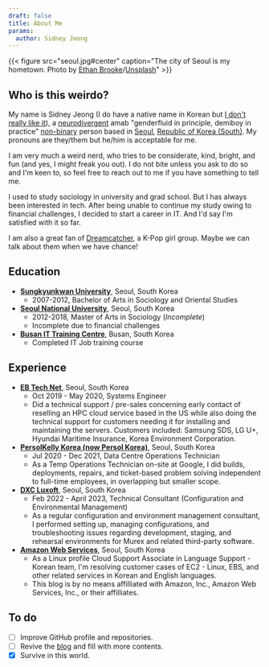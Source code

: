 ```yaml
---
draft: false
title: About Me
params:
  author: Sidney Jeong
---
```

{{< figure src="seoul.jpg#center" caption="The city of Seoul is my hometown. Photo by [Ethan Brooke](https://unsplash.com/@seoulinspired)/[Unsplash](https://unsplash.com)" >}}

## Who is this weirdo?

My name is Sidney Jeong (I do have a native name in Korean but [I don't really like it](https://en.wikipedia.org/wiki/Deadnaming)), a [neurodivergent](https://en.wikipedia.org/wiki/Neurodiversity) amab "genderfluid in principle, demiboy in practice" [non-binary](https://en.wikipedia.org/Non-binary_gender) person based in [Seoul](https://en.wikipedia.org/wiki/Seoul), [Republic of Korea (South)](https://en.wikipedia.org/wiki/South_Korea). My pronouns are they/them but he/him is acceptable for me.

I am very much a weird nerd, who tries to be considerate, kind, bright, and fun (and yes, I might freak you out). I do not bite unless you ask to do so and I'm keen to, so feel free to reach out to me if you have something to tell me.

I used to study sociology in university and grad school. But I has always been interested in tech. After being unable to continue my study owing to financial challenges, I decided to start a career in IT. And I'd say I'm satisfied with it so far.

I am also a great fan of [Dreamcatcher](https://en.wikipedia.org/wiki/Dreamcatcher_(group)), a K-Pop girl group. Maybe we can talk about them when we have chance!

## Education

* [**Sungkyunkwan University**](https://www.skku.edu/eng/), Seoul, South Korea
  * 2007-2012, Bachelor of Arts in Sociology and Oriental Studies
* [**Seoul National University**](https://en.snu.ac.kr/), Seoul, South Korea
  * 2012-2018, Master of Arts in Sociology (_Incomplete_)
  * Incomplete due to financial challenges
* [**Busan IT Training Centre**](https://www.busanit.ac.kr/), Busan, South Korea
  * Completed IT Job training course

## Experience

* [**EB Tech Net**](http://ebtechnet.co.kr/), Seoul, South Korea
  * Oct 2019 - May 2020, Systems Engineer
  * Did a technical support / pre-sales concerning early contact of reselling an HPC cloud service based in the US while also doing the technical support for customers needing it for installing and maintaining the servers. Customers included: Samsung SDS, LG U+, Hyundai Maritime Insurance, Korea Environment Corporation.
* [**PersolKelly Korea (now Persol Korea)**](https://www.persolkr.com/), Seoul, South Korea
  * Jul 2020 - Dec 2021, Data Centre Operations Technician
  * As a Temp Operations Technician on-site at Google, I did builds, deployments, repairs, and ticket-based problem solving independent to full-time employees, in overlapping but smaller scope.
* [**DXC Luxoft**](https://www.luxoft.com/), Seoul, South Korea
  * Feb 2022 - April 2023, Technical Consultant (Configuration and Environmental Management)
  * As a regular configuration and environment management consultant, I performed setting up, managing configurations, and troubleshooting issues regarding development, staging, and rehearsal environments for Murex and related third-party software.
* [**Amazon Web Services**](https://aws.amazon.com/), Seoul, South Korea
  * As a Linux profile Cloud Support Associate in Language Support - Korean team, I'm resolving customer cases of EC2 - Linux, EBS, and other related services in Korean and English languages.
  * This blog is by no means affilliated with Amazon, Inc., Amazon Web Services, Inc., or their affilliates.

## To do

* [ ] Improve GitHub profile and repositories.
* [ ] Revive the [blog](https://www.sidlibrary.org) and fill with more contents.
* [x] Survive in this world.
